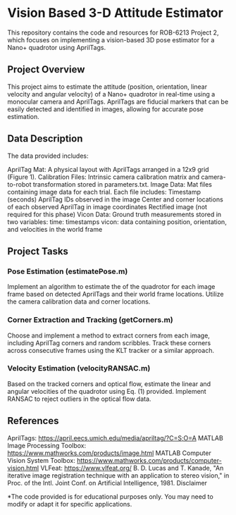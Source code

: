 # Vision Based 3-D Attitude Estimator
This repository contains the code and resources for ROB-6213 Project 2, which focuses on implementing a vision-based 3D pose estimator for a Nano+ quadrotor using AprilTags.

## Project Overview

This project aims to estimate the attitude (position, orientation, linear velocity and angular velocity) of a Nano+ quadrotor in real-time using a monocular camera and AprilTags. AprilTags are fiducial markers that can be easily detected and identified in images, allowing for accurate pose estimation.

## Data Description

The data provided includes:

AprilTag Mat: A physical layout with AprilTags arranged in a 12x9 grid (Figure 1).
Calibration Files: Intrinsic camera calibration matrix and camera-to-robot transformation stored in parameters.txt.
Image Data: Mat files containing image data for each trial. Each file includes:
Timestamp (seconds)
AprilTag IDs observed in the image
Center and corner locations of each observed AprilTag in image coordinates
Rectified image (not required for this phase)
Vicon Data: Ground truth measurements stored in two variables:
time: timestamps
vicon: data containing position, orientation, and velocities in the world frame
## Project Tasks

### Pose Estimation (estimatePose.m)

Implement an algorithm to estimate the  of the quadrotor for each image frame based on detected AprilTags and their world frame locations.
Utilize the camera calibration data and corner locations.
### Corner Extraction and Tracking (getCorners.m)

Choose and implement a method to extract corners from each image, including AprilTag corners and random scribbles.
Track these corners across consecutive frames using the KLT tracker or a similar approach.
### Velocity Estimation (velocityRANSAC.m)

Based on the tracked corners and optical flow, estimate the linear and angular velocities of the quadrotor using Eq. (1) provided.
Implement RANSAC to reject outliers in the optical flow data.

## References

AprilTags: https://april.eecs.umich.edu/media/apriltag/?C=S;O=A
MATLAB Image Processing Toolbox: https://www.mathworks.com/products/image.html
MATLAB Computer Vision System Toolbox: https://www.mathworks.com/products/computer-vision.html
VLFeat: https://www.vlfeat.org/
B. D. Lucas and T. Kanade, "An iterative image registration technique with an application to stereo vision," in Proc. of the Intl. Joint Conf. on Artificial Intelligence, 1981.
Disclaimer

*The code provided is for educational purposes only. You may need to modify or adapt it for specific applications.
